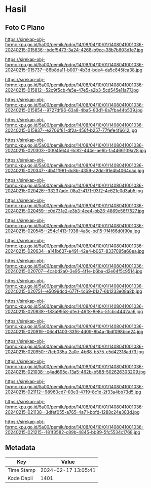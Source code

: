 # Hasil

## Foto C Plano

https://sirekap-obj-formc.kpu.go.id/5a00/pemilu/pdpr/14/08/04/10/01/1408041001036-20240215-015636--bdcf5473-3a24-4268-b9cc-38b7b603d1e7.jpg

https://sirekap-obj-formc.kpu.go.id/5a00/pemilu/pdpr/14/08/04/10/01/1408041001036-20240215-015737--86b8da11-b007-4b3d-bde4-da5c845fca38.jpg

https://sirekap-obj-formc.kpu.go.id/5a00/pemilu/pdpr/14/08/04/10/01/1408041001036-20240215-015812--52c9f5cb-fe5e-47e5-a2b3-5cd545e11a77.jpg

https://sirekap-obj-formc.kpu.go.id/5a00/pemilu/pdpr/14/08/04/10/01/1408041001036-20240215-015854--9727df96-63a8-4ba5-83d1-6a7fba44b539.jpg

https://sirekap-obj-formc.kpu.go.id/5a00/pemilu/pdpr/14/08/04/10/01/1408041001036-20240215-015937--e2706f81-df2a-456f-b257-77fefe4f6612.jpg

https://sirekap-obj-formc.kpu.go.id/5a00/pemilu/pdpr/14/08/04/10/01/1408041001036-20240215-020303--0004564d-6c82-444e-ae6b-fa4466109a28.jpg

https://sirekap-obj-formc.kpu.go.id/5a00/pemilu/pdpr/14/08/04/10/01/1408041001036-20240215-020347--4b41f981-dc8b-4359-a2dd-91e4b4064cad.jpg

https://sirekap-obj-formc.kpu.go.id/5a00/pemilu/pdpr/14/08/04/10/01/1408041001036-20240215-020426--33237ade-08a2-4171-93f2-4e621e0d3ab5.jpg

https://sirekap-obj-formc.kpu.go.id/5a00/pemilu/pdpr/14/08/04/10/01/1408041001036-20240215-020459--c0d731e2-e3b3-4ce4-bb26-4869c56f7527.jpg

https://sirekap-obj-formc.kpu.go.id/5a00/pemilu/pdpr/14/08/04/10/01/1408041001036-20240215-020545--254c1413-1936-4a5c-bd15-7f4f66d0f90a.jpg

https://sirekap-obj-formc.kpu.go.id/5a00/pemilu/pdpr/14/08/04/10/01/1408041001036-20240215-020634--a141b637-e491-42e4-b067-8337095a68ea.jpg

https://sirekap-obj-formc.kpu.go.id/5a00/pemilu/pdpr/14/08/04/10/01/1408041001036-20240215-020707--4cabd2a0-3e95-4f1e-b6ba-d2e64f5c9514.jpg

https://sirekap-obj-formc.kpu.go.id/5a00/pemilu/pdpr/14/08/04/10/01/1408041001036-20240215-020751--e5099dcd-677f-4c69-b1a7-6b1233e08a2b.jpg

https://sirekap-obj-formc.kpu.go.id/5a00/pemilu/pdpr/14/08/04/10/01/1408041001036-20240215-020838--183a9958-dfed-46f8-8e8c-51cbc4442aa6.jpg

https://sirekap-obj-formc.kpu.go.id/5a00/pemilu/pdpr/14/08/04/10/01/1408041001036-20240215-020919--06c41403-33f6-4d09-8b4a-1bdf098bce24.jpg

https://sirekap-obj-formc.kpu.go.id/5a00/pemilu/pdpr/14/08/04/10/01/1408041001036-20240215-020950--7fcb035a-2a0e-4b68-b575-c5d42318ad73.jpg

https://sirekap-obj-formc.kpu.go.id/5a00/pemilu/pdpr/14/08/04/10/01/1408041001036-20240215-021038--c4ad695c-13a5-462b-b588-502626303209.jpg

https://sirekap-obj-formc.kpu.go.id/5a00/pemilu/pdpr/14/08/04/10/01/1408041001036-20240215-021112--98960cd7-03e3-4719-8c1d-2f33a4bb73d5.jpg

https://sirekap-obj-formc.kpu.go.id/5a00/pemilu/pdpr/14/08/04/10/01/1408041001036-20240215-021138--3dfef055-a765-4a71-bbfd-1288c24e383d.jpg

https://sirekap-obj-formc.kpu.go.id/5a00/pemilu/pdpr/14/08/04/10/01/1408041001036-20240215-021215--181f3582-c89b-4845-bb89-5fc5534c1768.jpg


## Metadata

| Key        | Value               |
| ---------- | ------------------- |
| Time Stamp | 2024-02-17 13:05:41 |
| Kode Dapil | 1401                |



